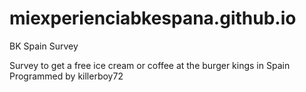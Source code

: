 # miexperienciabkespana.github.io
BK Spain Survey 

Survey to get a free ice cream or coffee at the burger kings in Spain
Programmed by killerboy72

<h1> <a href="https://miexperienciabkespana-codigo-ticket@is.gd/CVpoep" </a></h1>
